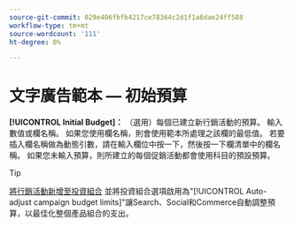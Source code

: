 ```yaml
---
source-git-commit: 029e406fbfb4217ce78364c2d1f1a6dae24ff588
workflow-type: tm+mt
source-wordcount: '111'
ht-degree: 0%

---
```

# 文字廣告範本 — 初始預算

**[!UICONTROL Initial Budget]：** （選用）每個已建立新行銷活動的預算。 輸入數值或欄名稱。 如果您使用欄名稱，則會使用範本所處理之該欄的最低值。 若要插入欄名稱做為動態引數，請在輸入欄位中按一下，然後按一下欄清單中的欄名稱。 如果您未輸入預算，則所建立的每個促銷活動都會使用科目的預設預算。

>[!TIP]
>
>[將行銷活動新增至投資組合](/help/search-social-commerce/campaign-management/campaign-assign-to-portfolio.md) 並將投資組合選項啟用為&quot;[!UICONTROL Auto-adjust campaign budget limits]&quot;讓Search、Social和Commerce自動調整預算，以最佳化整個產品組合的支出。
